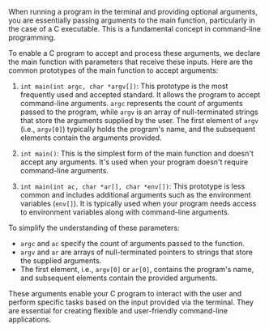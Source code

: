 When running a program in the terminal and providing optional arguments, you are essentially passing arguments to the main function, particularly in the case of a C executable. This is a fundamental concept in command-line programming.

To enable a C program to accept and process these arguments, we declare the main function with parameters that receive these inputs. Here are the common prototypes of the main function to accept arguments:

1. `int main(int argc, char *argv[])`: This prototype is the most frequently used and accepted standard. It allows the program to accept command-line arguments. `argc` represents the count of arguments passed to the program, while `argv` is an array of null-terminated strings that store the arguments supplied by the user. The first element of `argv` (i.e., `argv[0]`) typically holds the program's name, and the subsequent elements contain the arguments provided.

2. `int main()`: This is the simplest form of the main function and doesn't accept any arguments. It's used when your program doesn't require command-line arguments.

3. `int main(int ac, char *ar[], char *env[])`: This prototype is less common and includes additional arguments such as the environment variables (`env[]`). It is typically used when your program needs access to environment variables along with command-line arguments.

To simplify the understanding of these parameters:
- `argc` and `ac` specify the count of arguments passed to the function.
- `argv` and `ar` are arrays of null-terminated pointers to strings that store the supplied arguments.
- The first element, i.e., `argv[0]` or `ar[0]`, contains the program's name, and subsequent elements contain the provided arguments.

These arguments enable your C program to interact with the user and perform specific tasks based on the input provided via the terminal. They are essential for creating flexible and user-friendly command-line applications.
